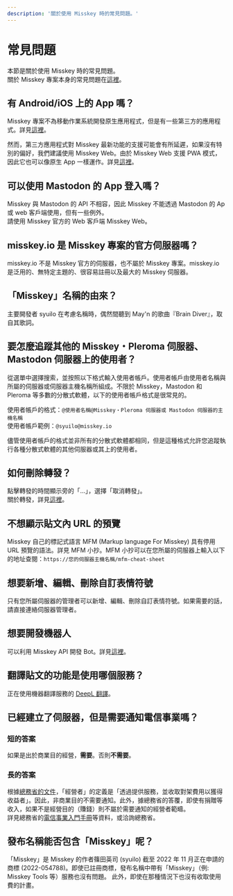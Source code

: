 ```yaml
---
description: '關於使用 Misskey 時的常見問題。'
---
```


# 常見問題
本節是關於使用 Misskey 時的常見問題。<br>
關於 Misskey 專案本身的常見問題在[這裡](../misskey#%E3%82%88%E3%81%8F%E3%81%82%E3%82%8B%E8%B3%AA%E5%95%8F)。

## 有 Android/iOS 上的 App 嗎？
Misskey 專案不為移動作業系統開發原生應用程式，但是有一些第三方的應用程式。詳見[這裡](./apps)。<br>

然而，第三方應用程式對 Misskey 最新功能的支援可能會有所延遲，如果沒有特別的偏好，我們建議使用 Misskey Web。由於 Misskey Web 支援 PWA 模式，因此它也可以像原生 App 一樣運作。詳見[這裡](todo)。

## 可以使用 Mastodon 的 App 登入嗎？
Misskey 與 Mastodon 的 API 不相容，因此 Misskey 不能透過 Mastodon 的 Ap 或 web 客戶端使用，但有一些例外。<br>
請使用 Misskey 官方的 Web 客戶端 Misskey Web。

## misskey.io 是 Misskey 專案的官方伺服器嗎？
misskey.io 不是 Misskey 官方的伺服器，也不屬於 Misskey 專案。misskey.io 是泛用的、無特定主題的、很容易註冊以及最大的 Misskey 伺服器。

## 「Misskey」名稱的由來？
主要開發者 syuilo 在考慮名稱時，偶然間聽到 May'n 的歌曲『Brain Diver』，取自其歌詞。

## 要怎麼追蹤其他的 Misskey・Pleroma 伺服器、Mastodon 伺服器上的使用者？
從選單中選擇搜索，並按照以下格式輸入使用者帳戶。使用者帳戶由使用者名稱與所屬的伺服器或伺服器主機名稱所組成。不限於 Misskey，Mastodon 和 Pleroma 等多數的分散式軟體，以下的使用者帳戶格式是很常見的。<br>

使用者帳戶的格式：`@使用者名稱@Misskey・Pleroma 伺服器或 Mastodon 伺服器的主機名稱`<br>
使用者帳戶範例：`@syuilo@misskey.io`<br>

儘管使用者帳戶的格式並非所有的分散式軟體都相同，但是這種格式允許您追蹤執行各種分散式軟體的其他伺服器或其上的使用者。

## 如何刪除轉發？
點擊轉發的時間顯示旁的「...」，選擇「取消轉發」。<br>
關於轉發，詳見[這裡](../docs/features/note.html#renote)。

## 不想顯示貼文內 URL 的預覽
Misskey 自己的標記式語言 MFM (Markup language For Misskey) 具有停用 URL 預覽的語法。詳見 MFM 小抄。MFM 小抄可以在您所屬的伺服器上輸入以下的地址查閱：`https://您的伺服器主機名稱/mfm-cheat-sheet`

## 想要新增、編輯、刪除自訂表情符號
只有您所屬伺服器的管理者可以新增、編輯、刪除自訂表情符號。如果需要的話，請直接連絡伺服器管理者。

## 想要開發機器人
可以利用 Misskey API 開發 Bot。詳見[這裡](../docs/api)。

## 翻譯貼文的功能是使用哪個服務？
正在使用機器翻譯服務的 [DeepL 翻譯](https://www.deepl.com/)。

## 已經建立了伺服器，但是需要通知電信事業嗎？
### 短的答案
如果是出於商業目的經營，**需要**。否則**不需要**。

### 長的答案
根據[總務省的文件](https://www.soumu.go.jp/main_content/000477428.pdf)，「經營者」的定義是「透過提供服務，並收取對架費用以獲得收益者」。因此，非商業目的不需要通知。此外，據總務省的答覆，即使有捐贈等收入，如果不是經營目的（賺錢）則不屬於需要通知的經營者範疇。<br>
詳見總務省的[電信事業入門手冊](https://www.soumu.go.jp/main_content/000477428.pdf)等資料，或洽詢總務省。

## 發布名稱能否包含「Misskey」呢？
「Misskey」是 Misskey 的作者篠田英司 (syuilo) 截至 2022 年 11 月正在申請的商標 (2022-054788)。即使已註冊商標，發布名稱中帶有「Misskey」（例: Misskey Tools 等）服務也沒有問題。
此外，即使在那種情況下也沒有收取使用費的計畫。
